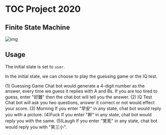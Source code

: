# TOC Project 2020

## Finite State Machine
![img](https://i.imgur.com/6GrivDm.jpg)

## Usage
The initial state is set to `user`.

In the initial state, we can choose to play the guessing game or the IQ test.

(1) Guessing Game
	Chat bot would generate a 4-digit number as the answer, every time we guess it replies with A and Bs.
	If you are too tired to guess, enter "好難" then the chat bot will tell you the answer.
(2) IQ Test
	Chat bot will ask you two questions, answer it correct or not would effect your score.
(3) Morning
	If you enter "早安" in any state, chat bot would reply you with a picture.
(4)Fuck
	If you enter "幹" in any state, chat bot would reply you with the same.
(5)Laugh
	If you enter "笑死" in any state, chat bot would reply you with "笑三小".
	
